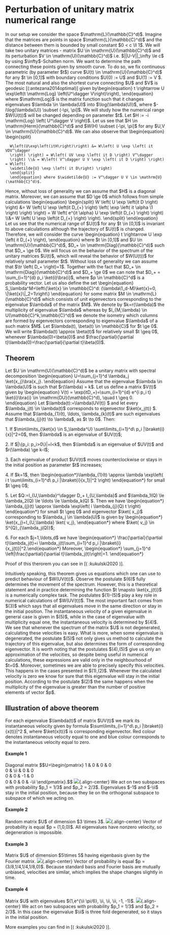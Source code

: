 Perturbation of unitary matrix numerical range
==============================================

In our setup we consider the space \$\\mathrm{L}(\\mathbb{C}\^d)\$.
Imagine that the matrices are points in space
\$\\mathrm{L}(\\mathbb{C}\^d)\$ and the distance between them is bounded
by small constant \$0 \< c \\ll 1\$. We will take two unitary matrices -
matrix \$U \\in \\mathrm{U}(\\mathbb{C}\^d)\$ and its perturbation \$V
\\in \\mathrm{U}(\\mathbb{C}\^d)\$ i.e. \$\|\|U-V\|\|\_\\infty \\le c\$
by using \$\\infty\$-Schatten norm. We want to determine the path
connecting these points given by smooth curve. To do so, we fix
continuous parametric (by parameter \$t\$) curve \$U(t) \\in
\\mathrm{U}(\\mathbb{C}\^d)\$ for any \$t \\in \[0,1\]\$ with boundary
conditions \$U(0) := U\$ and \$U(1) := V \$. The most natural and also
the shortest curve connecting \$U\$ and \$V\$ is geodesic
\[(:antezana2014optimal)\] given by\\begin{equation} t \\rightarrow U
\\exp\\left(t \\mathrm{Log} \\left(U\^\\dagger V\\right)\\right),
\\end{equation} where \$\\mathrm{Log}\$ is the matrix function such that
it changes eigenvalues \$\\lambda \\in \\lambda(U)\$ into
\$\\log(\\lambda(U))\$, where \$-i\\log(\\lambda(U)) \\subset (-\\pi,
\\pi\]\$. We will study how the numerical range \$W(U(t))\$ will be
changed depending on parameter \$t\$. Let \$H := -i \\mathrm{Log}
\\left( U\^\\dagger V \\right)\$. Let us see that \$H \\in
\\mathrm{Herm}(\\mathbb{C}\^d)\$ and \$W(H) \\subset (-\\pi, \\pi\]\$
for any \$U,V \\in \\mathrm{U}(\\mathbb{C}\^d)\$. We can also observe
that \\begin{equation} \\begin{split}

      W\left(U\exp\left(itH\right)\right) &= W\left( U \exp \left( it VDV^\dagger 
      \right) \right) = W\left( UV \exp \left( it D \right) V^\dagger 
      \right) \\& = W\left( V^\dagger U V \exp \left( it D \right) \right) = W\left( 
      \widetilde{U} \exp \left( it D\right) \right)
      \end{split}
      \end{equation} where $\widetilde{U} := V^\dagger U V \in \mathrm{U}(\mathbb{C}^d)$. 

Hence, without loss of generality we can assume that \$H\$ is a diagonal
matrix. Moreover, we can assume that \$D \\ge 0\$ which follows from
simple calculations \\begin{equation} \\begin{split} W \\left( U \\exp
\\left(it D \\right) \\right) &= W \\left( U \\exp \\left(it D\_{+}
\\right) \\left( \\exp \\left( it \\alpha \\1 \\right) \\right) \\right)
= W \\left( e\^{it \\alpha} U \\exp \\left(it D\_{+} \\right) \\right)
\\\\&= W \\left( U \\exp \\left(it D\_{+} \\right) \\right).
\\end{split} \\end{equation} Let us see that the numerical range of
\$U(t)\$ for any \$t \\in \[0,1\]\$ is invariant to above calculations
although the trajectory of \$U(t)\$ is changed. Therefore, we will
consider the curve \\begin{equation} t \\rightarrow U \\exp \\left( it
D\_{+} \\right), \\end{equation} where \$t \\in \[0,1\]\$ and \$U \\in
\\mathrm{U}(\\mathbb{C}\^d)\$, \$D\_+ \\in
\\mathrm{Diag}(\\mathbb{C}\^d)\$ such that \$D\_+ \\ge 0\$. We will
focus on the behavior of the spectrum of the unitary matrices \$U(t)\$,
which will reveal the behavior of \$W(U(t))\$ for relatively small
parameter \$t\$. Without loss of generality we can assume that \$\\tr
\\left( D\_+ \\right)=1\$. Together with the fact that \$D\_+ \\in
\\mathrm{Diag}(\\mathbb{C}\^d)\$ and \$D\_+ \\ge 0\$ we can note that
\$D\_+ = \\sum\_{i=1}\^{d} p_i \\ket{i}\\bra{i}\$, where \$p \\in
\\mathbb{C}\^d\$ is a probability vector. Let us also define the set
\\begin{equation} S\_\\lambda\^M=\\left\\{\\ket{x} \\in \\mathbb{C}\^d:
(\\lambda\\1_d-M)\\ket{x}=0, \\\|\\ket{x}\\\|\_2=1\\right\\}
\\end{equation} for some matrix \$M \\in \\mathrm{L}(\\mathbb{C}\^d)\$
which consists of unit eigenvectors corresponding to the eigenvalue
\$\\lambda\$ of the matrix \$M\$. We denote by \$k=r(\\lambda)\$ the
multiplicity of eigenvalue \$\\lambda\$ whereas by \$I\_{M,\\lambda}
\\in U(\\mathbb{C}\^k,\\mathbb{C}\^d)\$ we denote the isometry which
columns are formed by eigenvectors corresponding to eigenvalue
\$\\lambda\$ of a such matrix \$M\$. Let \$\\lambda(t), \\beta(t) \\in
\\mathbb{C}\$ for \$t \\ge 0\$. We will write \$\\lambda(t) \\approx
\\beta(t)\$ for relatively small \$t \\geq 0\$, whenever
\$\\lambda(0)=\\beta(0)\$ and \$\\frac{\\partial}{\\partial
t}\\lambda(0)=\\frac{\\partial}{\\partial t}\\beta(0)\$.

Theorem
-------

Let \$U \\in \\mathrm{U}(\\mathbb{C}\^d)\$ be a unitary matrix with
spectral decomposition \\begin{equation} U=\\sum\_{j=1}\^d \\lambda_j
\\ket{x_j}\\bra{x_j}. \\end{equation} Assume that the eigenvalue
\$\\lambda \\in \\lambda(U)\$ is such that \$r(\\lambda) = k\$. Let us
define a matrix \$V(t)\$ given by \\begin{equation} V(t) =
\\exp(itD\_+)=\\sum\_{i=1}\^{d} e\^{i p_i t} \\ket{i}\\bra{i} \\in
\\mathrm{DU}(\\mathbb{C}\^d), \\quad t \\geq 0. \\end{equation} Let
\$\\lambda(t):=\\lambda(UV(t)) \$ and let every \$\\lambda_j(t) \\in
\\lambda(t)\$ corresponds to eigenvector \$\\ket{x_j(t)} \$. Assume that
\$\\lambda\_{1}(t), \\ldots, \\lambda\_{k}(t)\$ are such eigenvalues
that \$\\lambda\_{j}(t) \\to \\lambda\$, as \$t \\to 0\$. Then:

1\. If \$\\min\\limits\_{\\ket{x} \\in S\_\\lambda\^U}
\\sum\\limits\_{i=1}\^d\\ p_i \|\\braket{i}{x}\|\^2=0\$, then
\$\\lambda\$ is an eigenvalue of \$UV(t)\$;

2\. If \$\|\\{p_i: p_i\>0\\}\|=l\<k\$, then \$\\lambda\$ is an
eigenvalue of \$UV(t)\$ and \$r(\\lambda) \\ge k-l\$;

3\. Each eigenvalue of product \$UV(t)\$ moves counterclockwise or stays
in the initial position as parameter \$t\$ increases;

4\. If \$k=1\$, then \\begin{equation\*}\\lambda\_{1}(t) \\approx
\\lambda \\exp\\left( i t \\sum\\limits\_{i=1}\^d\\ p_i
\|\\braket{i}{x_1}\|\^2 \\right) \\end{equation\*} for small \$t \\geq
0\$;

5\. Let \$Q:=I\_{U,\\lambda}\^\\dagger D\_+ I\_{U,\\lambda}\$ and
\$\\lambda_1(Q) \\le \\lambda_2(Q) \\le \\ldots \\le \\lambda_k(Q) \$.
Then we have \\begin{equation\*} \\lambda\_{j}(t) \\approx \\lambda
\\exp\\left( i \\lambda\_{j}(Q) t \\right) \\end{equation\*} for small
\$t \\geq 0\$ and eigenvector \$\\ket{ x_j}\$ corresponding to
\$\\lambda_j \\in \\lambda(U)\$ is given by \\begin{equation\*}
\\ket{x_j}=I\_{U,\\lambda} \\ket{ v_j}, \\end{equation\*} where \$\\ket{
v_j} \\in S\^{Q}\_{\\lambda_j(Q)}\$;

6\. For each \$j=1,\\ldots,d\$ we have \\begin{equation\*}
\\frac{\\partial}{\\partial t}\\lambda_j(t)=i
\\lambda_j(t)\\sum\_{i=1}\^d p_i
\|\\braket{i}{x_j(t)}\|\^2.\\end{equation\*} Moreover,
\\begin{equation\*} \\sum\_{j=1}\^d \\left\|\\frac{\\partial}{\\partial
t}\\lambda_j(t)\\right\|=1. \\end{equation\*}

Proof of this therorem you can see in \[( :kukulski2020 )\].

Intuitively speaking, this theorem gives us equations which one can use
to predict behaviour of \$W(UV(t))\$. Observe the postulate \$(6)\$
fully determines the movement of the spectrum. However, this is a
theoretical statement and in practice determining the function \$t
\\mapsto \\ket{x_j(t)}\$ is a numerically complex task. The postulates
\$(1)-(5)\$ play a key role in numerical calculations of \$W(UV(t))\$.
The most important fact comes from \$(3)\$ which says that all
eigenvalues move in the same direction or stay in the initial position.
The instantaneous velocity of a given eigenvalue in general case is
given in \$(5)\$, while in the case of eigenvalue with multiplicity
equal one, the instantaneous velocity is determined by \$(4)\$. We see
that whenever the spectrum of the matrix \$U\$ is not degenerated,
calculating these velocities is easy. What is more, when some eigenvalue
is degenerated, the postulate \$(5)\$ not only gives us method to
calculate the trajectory of this eigenvalue, but also determines the
form of corresponding eigenvector. It is worth noting that the
postulates \$(4),(5)\$ give us only an approximation of the velocities,
so despite being useful in numerical calculations, these expressions are
valid only in the neighbourhood of \$t=0\$. Moreover, sometimes we are
able to precisely specify this velocities. This happens in the cases
presented in \$(1),(2)\$. Whenever the calculated velocity is zero we
know for sure that this eigenvalue will stay in the initial position.
According to the postulate \$(2)\$ the same happens when the
multiplicity of the eigenvalue is greater than the number of positive
elements of vector \$p\$.

Illustration of above theorem
-----------------------------

For each eigenvalue \$\\lambda(t)\$ of matrix \$UV(t)\$ we mark its
instantaneous velocity given by formula \$\\sum\\limits\_{i=1}\^d\\ p_i
\|\\braket{i}{x(t)}\|\^2 \$, where \$\\ket{x(t)}\$ is corresponding
eigenvector. Red colour denotes instantaneous velocity equal to one and
blue colour corresponds to the instantaneous velocity equal to zero.

#### Example 1

Diagonal matrix \$\$U=\\begin{pmatrix} 1 & 0 & 0 & 0\
0 & \\ii & 0 & 0\
0 & 0 & -1 & 0\
0 & 0 & 0 & -\\ii \\end{pmatrix}.\$\$
![](/numerical-range/examples/diagonal_4_2.gif){.align-center} We act on
two subspaces with probability \$p_1 = 1/3\$ and \$p_2 = 2/3\$.
Eigenvalues \$-1\$ and \$-\\ii\$ stay in the initial position, because
they lie on the orthogonal subspace to subspace of which we acting on.

#### Example 2

Random matrix \$U\$ of dimension \$3 \\times 3\$.
![](/numerical-range/examples/casual_3_1.gif){.align-center} Vector of
probability is equal \$p = (1,0,0)\$. All eigenvalues have nonzero
velocity, so degeneration is impossible.

#### Example 3

Matrix \$U\$ of dimension \$5\\times 5\$ having eigenbasis given by the
Fourier matrix.
![](/numerical-range/examples/fourier_5_4.gif){.align-center} Vector of
probability is equal \$p = (3/8,1/4,1/4,1/8,0)\$. Because standard basis
and Fourier basis are mutually unbiased, velocities are similar, which
implies the shape changes slightly in time.

#### Example 4

Matrix \$U\$ with eigenvalues \$(1,e\^{\\ii \\pi/6}, \\ii, \\ii, \\ii,
-1, -1)\$. ![](/numerical-range/examples/special_7_2.gif){.align-center}
We act on two subspaces with probability \$p_1 = 1/3\$ and \$p_2 =
2/3\$. In this case the eigenvalue \$\\ii\$ is three fold degenerated,
so it stays in the initial position.

More examples you can find in \[( :kukulski2020 )\].
